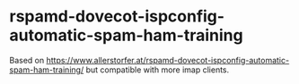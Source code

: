 # rspamd-dovecot-ispconfig-automatic-spam-ham-training

Based on https://www.allerstorfer.at/rspamd-dovecot-ispconfig-automatic-spam-ham-training/ but compatible with more imap clients.
